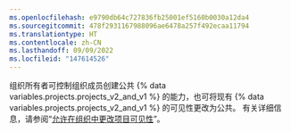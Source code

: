 ```yaml
---
ms.openlocfilehash: e9790db64c727836fb25001ef5160b0030a12da4
ms.sourcegitcommit: 478f2931167988096ae6478a257f492ecaa11794
ms.translationtype: HT
ms.contentlocale: zh-CN
ms.lasthandoff: 09/09/2022
ms.locfileid: "147614526"
---
```

组织所有者可控制组织成员创建公共 {% data variables.projects.projects_v2_and_v1 %} 的能力，也可将现有 {% data variables.projects.projects_v2_and_v1 %} 的可见性更改为公共。 有关详细信息，请参阅“[允许在组织中更改项目可见性](/organizations/managing-organization-settings/allowing-project-visibility-changes-in-your-organization)”。
